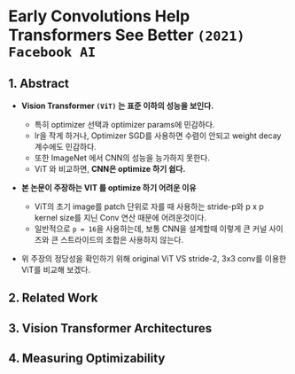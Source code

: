 # Early Convolutions Help Transformers See Better `(2021) Facebook AI`

## 1. Abstract

- **Vision Transformer `(ViT)` 는 표준 이하의 성능을 보인다.**

   - 특히 optimizer 선택과 optimizer params에 민감하다.
   - lr을 작게 하거나, Optimizer SGD를 사용하면 수렴이 안되고 weight decay 계수에도 민감하다.
   - 또한 ImageNet 에서 CNN의 성능을 능가하지 못한다.
   - ViT 와 비교하면, **CNN은 optimize 하기 쉽다.**
  
- **본 논문이 주장하는 VIT 를 optimize 하기 어려운 이유**
 
   - ViT의 초기 image를 patch 단위로 자를 때 사용하는 stride-p와 p x p kernel size를 지닌 Conv 연산 때문에 어려운것이다.
   - 일반적으로 `p = 16`을 사용하는데, 보통 CNN을 설계할때 이렇게 큰 커널 사이즈와 큰 스트라이드의 조합은 사용하지 않는다.
  
- 위 주장의 정당성을 확인하기 위해 original ViT VS stride-2, 3x3 conv를 이용한 ViT를 비교해 보겠다.
 


## 2. Related Work
## 3. Vision Transformer Architectures
## 4. Measuring Optimizability
